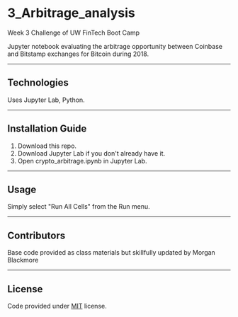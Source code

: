 # 3_Arbitrage_analysis
Week 3 Challenge of UW FinTech Boot Camp

Jupyter notebook evaluating the arbitrage opportunity between Coinbase and Bitstamp exchanges for Bitcoin during 2018.

---

## Technologies

Uses Jupyter Lab, Python.

---

## Installation Guide

1. Download this repo.
2. Download Jupyter Lab if you don't already have it.
3. Open crypto_arbitrage.ipynb in Jupyter Lab.

---

## Usage

Simply select "Run All Cells" from the Run menu.

---

## Contributors

Base code provided as class materials but skillfully updated by Morgan Blackmore

---

## License

Code provided under [MIT](https://mit-license.org/) license. 

